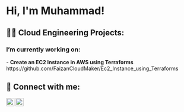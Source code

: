 <h1>Hi, I'm Muhammad! </h1>

<h2>👨‍💻 Cloud Engineering Projects:</h2>


<h3> I’m currently working on: </h3>
- <b> Create an EC2 Instance in AWS using Terraforms </b>
<br>https://github.com/FaizanCloudMaker/Ec2_Instance_using_Terraforms

<h2> 🤳 Connect with me:</h2>

[<img align="left" alt="MuhammadFaizan | LinkedIn" width="22px" src="https://cdn.jsdelivr.net/npm/simple-icons@v3/icons/linkedin.svg" />][linkedin]
[<img align="left" alt="MuhammadFaizan | Instagram" width="22px" src="https://cdn.jsdelivr.net/npm/simple-icons@v3/icons/instagram.svg" />][instagram]

[instagram]: https://www.instagram.com/faizan.nadeemm/
[linkedin]: https://linkedin.com/in/muhammad-faizan-333252187

<!--

Here are some ideas to get you started:

- 🔭 I’m currently working on ...
- 🌱 I’m currently learning ...
- 👯 I’m looking to collaborate on ...
- 🤔 I’m looking for help with ...
- 💬 Ask me about ...
- 📫 How to reach me: ...
- 😄 Pronouns: ...
- ⚡ Fun fact: ...
-->
